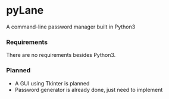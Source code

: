 # pyLane
A command-line password manager built in Python3
### Requirements
There are no requirements besides Python3.
### Planned
- A GUI using Tkinter is planned
- Password generator is already done, just need to implement
